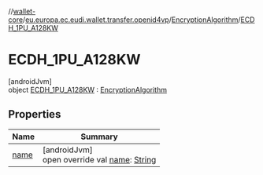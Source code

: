 //[wallet-core](../../../../index.md)/[eu.europa.ec.eudi.wallet.transfer.openid4vp](../../index.md)/[EncryptionAlgorithm](../index.md)/[ECDH_1PU_A128KW](index.md)

# ECDH_1PU_A128KW

[androidJvm]\
object [ECDH_1PU_A128KW](index.md) : [EncryptionAlgorithm](../index.md)

## Properties

| Name | Summary |
|---|---|
| [name](name.md) | [androidJvm]<br>open override val [name](name.md): [String](https://kotlinlang.org/api/latest/jvm/stdlib/kotlin/-string/index.html) |
